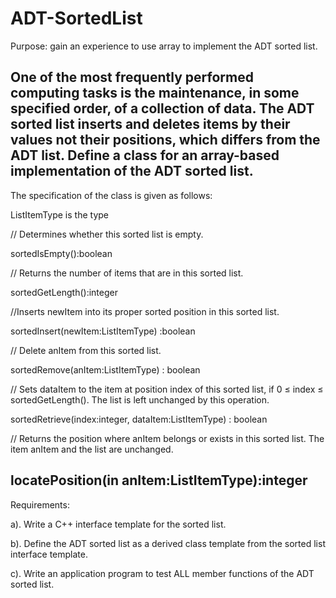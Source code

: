 # ADT-SortedList


Purpose: gain an experience to use array to implement the ADT sorted list.

One of the most frequently performed computing tasks is the maintenance, in some specified order, of a collection of data. 
The ADT sorted list inserts and deletes items by their values not their positions, which differs from the ADT list.
Define a class for an array-based implementation of the ADT sorted list. 
---------------------------------------------------------------------------------------
The specification of the class is given as follows:

ListItemType is the type

// Determines whether this sorted list is empty.

sortedIsEmpty():boolean

// Returns the number of items that are in this sorted list.

sortedGetLength():integer

//Inserts newItem into its proper sorted position in this sorted list.

sortedInsert(newItem:ListItemType) :boolean

// Delete anItem from this sorted list.

sortedRemove(anItem:ListItemType) : boolean

// Sets dataItem to the item at position index of this sorted list, if 0 ≤ index ≤ sortedGetLength(). The list is left unchanged by this operation.

sortedRetrieve(index:integer, dataItem:ListItemType) : boolean

// Returns the position where anItem belongs or exists in this sorted list. The item anItem and the list are unchanged.

locatePosition(in anItem:ListItemType):integer
--------------------------------------------------------------------------------------
Requirements:

a). Write a C++ interface template for the sorted list. 

b). Define the ADT sorted list as a derived class template from the sorted list interface template.

c). Write an application program to test ALL member functions of the ADT sorted list.
